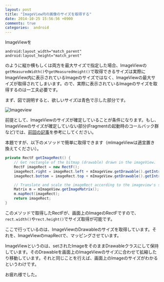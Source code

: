 ```yaml
---
layout: post
title: "ImageView内の画像のサイズを取得する"
date: 2014-10-25 15:56:56 +0900
comments: true
categories:  android
---
```


ImageViewを

```
android:layout_width="match_parent"
android:layout_height="match_prent"
```

のように縦か横もしくは両方を最大サイズで指定した場合、ImageViewの`getMeasuredWidth()`や`getMeasuredHeight()`で取得できるサイズは実際にImageView内に表示されているImageのサイズではなく、ImageViewの最大サイズが取得されてしまいます。ので、実際に表示されているImageのサイズを取得するのは一工夫必要です。

<!--more-->

まず、図で説明すると、欲しいサイズは青色で示した部分です。

![Imageview](/images/imageview/imageview.jpg)

前提として、ImageViewのサイズが確定していることが条件になります。もし、ImageViewのサイズが確定していない部分(Fragmentの起動時のコールバック群など)では、[前回の記事](http://iamemustan.com/2014/10/25/view-tree-observer/)を参考にしてください。

本題ですが、以下のメソッドで簡単に取得できます（mImageViewは適宜置き換えてください）。

```java
private RectF getImageRect() {
    // Get rectangle of the bitmap (drawable) drawn in the imageView.
    RectF imageRect = new RectF();
    imageRect.right = imageRect.left + mImageView.getDrawable().getIntrinsicWidth();
    imageRect.bottom = imageRect.top + mImageView.getDrawable().getIntrinsicHeight();

    // Translate and scale the imageRect according to the imageview's scale-type, etc.
    Matrix m = mImageView.getImageMatrix();
    m.mapRect(imageRect);
    return imageRect;
}
```

このメソッドで取得したRectFが、画面上のImageのRectFですので、`rect.width()`や`rect.height()`でサイズ取得が可能です。

ここで行っているのは、ImageViewのDrawableのサイズを取得しています。それを、ImageViewのmapRectで、マッピングさせています。

ImageViewというのは、setされたImageをそのままDrawableクラスにして保持しています。そのDrawableを画面上のImageViewのサイズに合わせて拡縮したり移動しています。それと同じことを行えば、画面上のImageのサイズがわかるというわけです。

お疲れ様でした。